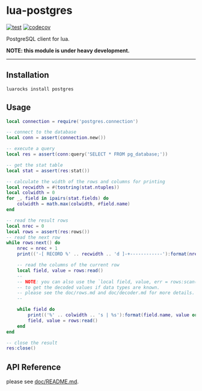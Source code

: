 lua-postgres
====

[![test](https://github.com/mah0x211/lua-postgres/actions/workflows/test.yml/badge.svg)](https://github.com/mah0x211/lua-postgres/actions/workflows/test.yml)
[![codecov](https://codecov.io/gh/mah0x211/lua-postgres/branch/master/graph/badge.svg)](https://codecov.io/gh/mah0x211/lua-postgres)

PostgreSQL client for lua.

**NOTE: this module is under heavy development.**

***

## Installation

```
luarocks install postgres
```

## Usage

```lua
local connection = require('postgres.connection')

-- connect to the database
local conn = assert(connection.new())

-- execute a query
local res = assert(conn:query('SELECT * FROM pg_database;'))

-- get the stat table
local stat = assert(res:stat())

-- calculate the width of the rows and columns for printing
local recwidth = #(tostring(stat.ntuples))
local colwidth = 0
for _, field in ipairs(stat.fields) do
    colwidth = math.max(colwidth, #field.name)
end

-- read the result rows
local nrec = 0
local rows = assert(res:rows())
-- read the next row
while rows:next() do
    nrec = nrec + 1
    print(('-[ RECORD %' .. recwidth .. 'd ]-+------------'):format(nrec))

    -- read the columns of the current row
    local field, value = rows:read()
    --
    -- NOTE: you can also use the `local field, value, err = rows:scan()` method 
    -- to get the decoded values if data types are known.
    -- please see the doc/rows.md and doc/decoder.md for more details.
    --

    while field do
        print(('%' .. colwidth .. 's | %s'):format(field.name, value or ''))
        field, value = rows:read()
    end
end

-- close the result
res:close()
```


## API Reference

please see [doc/README.md](doc/README.md).

